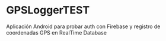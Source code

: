 # GPSLoggerTEST
Aplicación Android para probar auth con Firebase y registro de coordenadas GPS en RealTime Database
